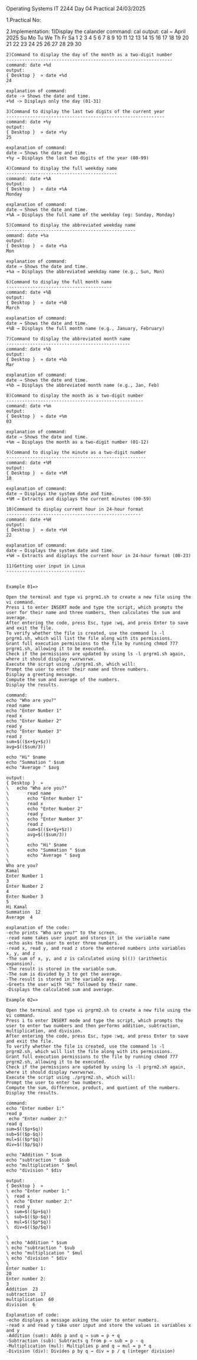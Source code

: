 
Operating Systems IT 2244
Day 04 Practical
24/03/2025

1.Practical No:

2.Implementation:
	1)Display the calander
	command: cal
	output:
	 cal                                                                                                                                                        ~
    	 April 2025
	 Su Mo Tu We Th Fr Sa
       	 1  2  3  4  5
         6  7  8  9 10 11 12
	 13 14 15 16 17 18 19
	 20 21 22 23 24 25 26
	 27 28 29 30

	2)Command to display the day of the month as a two-digit number
	---------------------------------------------------------------
	command: date +%d
	output: 
	{ Desktop }  » date +%d                                         
	24

	explanation of command:
	date -> Shows the date and time.
	+%d -> Displays only the day (01-31)

	3)Command to display the last two digits of the current year
	------------------------------------------------------------
	command: date +%y
	output: 
	{ Desktop }  » date +%y
	25

	explanation of command:
	date → Shows the date and time.
	+%y → Displays the last two digits of the year (00-99)

	4)Command to display the full weekday name
	------------------------------------------
	command: date +%A
	output: 
	{ Desktop }  » date +%A
	Monday

	explanation of command:
	date → Shows the date and time.
	+%A → Displays the full name of the weekday (eg: Sunday, Monday)

	5)Command to display the abbreviated weekday name
	-------------------------------------------------
	ommand: date +%a
	output: 
	{ Desktop }  » date +%a
	Mon

	explanation of command:
	date → Shows the date and time.
	+%a → Displays the abbreviated weekday name (e.g., Sun, Mon)

	6)Command to display the full month name
	----------------------------------------
	command: date +%B
	output: 
	{ Desktop }  » date +%B
	March

	explanation of command:
	date → Shows the date and time.
	+%B → Displays the full month name (e.g., January, February)

	7)Command to display the abbreviated month name
	-----------------------------------------------
	command: date +%b
	output: 
	{ Desktop }  » date +%b
	Mar

	explanation of command:
	date → Shows the date and time.
	+%b → Displays the abbreviated month name (e.g., Jan, Feb)

	8)Command to display the month as a two-digit number
	----------------------------------------------------
	command: date +%m
	output: 
	{ Desktop }  » date +%m
	03

	explanation of command:
	date → Shows the date and time.
	+%m → Displays the month as a two-digit number (01-12)

	9)Command to display the minute as a two-digit number
	-----------------------------------------------------
	command: date +%M
	output: 
	{ Desktop }  » date +%M
	18

	explanation of command:
	date → Displays the system date and time.
	+%M → Extracts and displays the current minutes (00-59)

	10)Command to display current hour in 24-hour format
	---------------------------------------------------
	command: date +%H
	output: 
	{ Desktop }  » date +%H
	22

	explanation of command:
	date → Displays the system date and time.
	+%H → Extracts and displays the current hour in 24-hour format (00-23)
	
	11)Getting user input in Linux
	------------------------------


	Example 01=>

	Open the terminal and type vi prgrm1.sh to create a new file using the vi command.
	Press i to enter INSERT mode and type the script, which prompts the user for their name and three numbers, then calculates the sum and average.
	After entering the code, press Esc, type :wq, and press Enter to save and exit the file.
	To verify whether the file is created, use the command ls -l prgrm1.sh, which will list the file along with its permissions.
	Grant full execution permissions to the file by running chmod 777 prgrm1.sh, allowing it to be executed.
	Check if the permissions are updated by using ls -l prgrm1.sh again, where it should display rwxrwxrwx.
	Execute the script using ./prgrm1.sh, which will:
	Prompt the user to enter their name and three numbers.
	Display a greeting message.
	Compute the sum and average of the numbers.
	Display the results.

	command:
	echo "Who are you?"
	read name
	echo "Enter Number 1"
	read x
	echo "Enter Number 2"
	read y
	echo "Enter Number 3"
	read z
	sum=$(($x+$y+$z))
	avg=$(($sum/3))

	echo "Hi" $name
	echo "Summation " $sum
	echo "Average " $avg

	output:
	{ Desktop }  »                                                
	\ 	echo "Who are you?"
	\       read name
	\       echo "Enter Number 1"
	\       read x
	\       echo "Enter Number 2"
	\       read y
	\       echo "Enter Number 3"
	\       read z
	\       sum=$(($x+$y+$z))
	\       avg=$(($sum/3))
	\
	\       echo "Hi" $name
	\       echo "Summation " $sum
	\       echo "Average " $avg
	\ 
	Who are you?
	Kamal
	Enter Number 1
	3
	Enter Number 2
	4
	Enter Number 3
	5
	Hi Kamal
	Summation  12
	Average  4

	explanation of the code:
	-echo prints "Who are you?" to the screen.
	-read name takes user input and stores it in the variable name
	-echo asks the user to enter three numbers.
	-read x, read y, and read z store the entered numbers into variables x, y, and z
	-The sum of x, y, and z is calculated using $(()) (arithmetic expansion).
	-The result is stored in the variable sum.
	-The sum is divided by 3 to get the average.
	-The result is stored in the variable avg.
	-Greets the user with "Hi" followed by their name.
	-Displays the calculated sum and average.

	Example 02=>

	Open the terminal and type vi prgrm2.sh to create a new file using the vi command.
	Press i to enter INSERT mode and type the script, which prompts the user to enter two numbers and then performs addition, subtraction, multiplication, and division.
	After entering the code, press Esc, type :wq, and press Enter to save and exit the file.
	To verify whether the file is created, use the command ls -l prgrm2.sh, which will list the file along with its permissions.
	Grant full execution permissions to the file by running chmod 777 prgrm2.sh, allowing it to be executed.
	Check if the permissions are updated by using ls -l prgrm2.sh again, where it should display rwxrwxrwx.
	Execute the script using ./prgrm2.sh, which will:
	Prompt the user to enter two numbers.
	Compute the sum, difference, product, and quotient of the numbers.
	Display the results.

	command:
	echo "Enter number 1:"
 	read p
	 echo "Enter number 2:"
 	read q
 	sum=$(($p+$q))
 	sub=$(($p-$q))
 	mul=$(($p*$q))
 	div=$(($p/$q))

	echo "Addition " $sum
	echo "subtraction " $sub
	echo "multiplication " $mul
	echo "division " $div

	output:
	{ Desktop }  »                                            
	\ echo "Enter number 1:"
	\  read x
	\  echo "Enter number 2:"
	\  read y
	\  sum=$(($p+$q))
 	\  sub=$(($p-$q))
 	\  mul=$(($p*$q))
 	\  div=$(($p/$q))

	\
	\ echo "Addition " $sum
	\ echo "subtraction " $sub
	\ echo "multiplication " $mul
	\ echo "division " $div
	\ 
	Enter number 1:
	20
	Enter number 2:
	3
	Addition  23
	subtraction  17
	multiplication  60
	division  6

	Explanation of code:
	-echo displays a message asking the user to enter numbers.
	-read x and read y take user input and store the values in variables x and y
	-Addition (sum): Adds p and q → sum = p + q
	-Subtraction (sub): Subtracts q from p → sub = p - q
	-Multiplication (mul): Multiplies p and q → mul = p * q
	-Division (div): Divides p by q → div = p / q (integer division)







